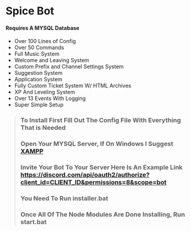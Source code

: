 # Spice Bot

#### Requires A MYSQL Database

- Over 100 Lines of Config
- Over 50 Commands
- Full Music System
- Welcome and Leaving System
- Custom Prefix and Channel Settings System
- Suggestion System
- Application System
- Fully Custom Ticket System W/ HTML Archives
- XP And Leveling System
- Over 13 Events With Logging
- Super Simple Setup




>### To Install First Fill Out The Config File With Everything That is Needed
>### Open Your MYSQL Server, If On Windows I Suggest [XAMPP](https://www.apachefriends.org/index.html)
>### Invite Your Bot To Your Server Here Is An Example Link https://discord.com/api/oauth2/authorize?client_id=CLIENT_ID&permissions=8&scope=bot
>### You Need To Run installer.bat
>### Once All Of The Node Modules Are Done Installing, Run start.bat
